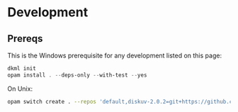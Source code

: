 # Development

## Prereqs

This is the Windows prerequisite for any development listed on this page:

```powershell
dkml init
opam install . --deps-only --with-test --yes
```

On Unix:

```sh
opam switch create . --repos 'default,diskuv-2.0.2=git+https://github.com/diskuv/diskuv-opam-repository.git#2.0.2'
```

